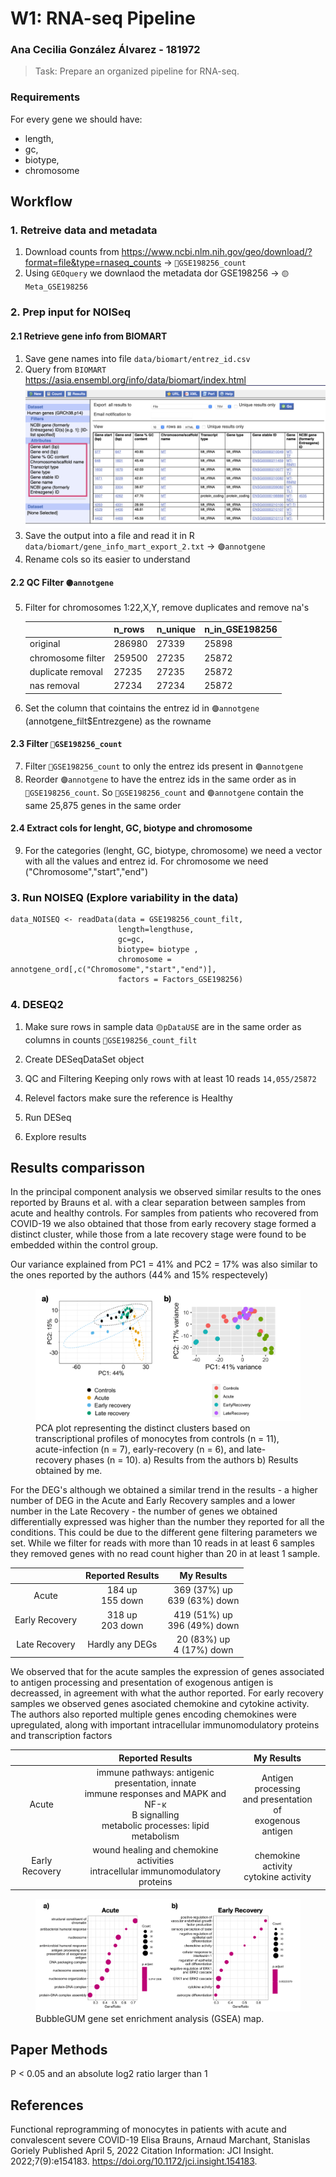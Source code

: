 
# W1: RNA-seq Pipeline

### Ana Cecilia González Álvarez - 181972


 > Task: Prepare an organized pipeline for RNA-seq.

### Requirements

For every gene we should have:
- length, 
- gc, 
- biotype, 
- chromosome

## Workflow

### 1. Retreive data and metadata
1. Download counts from https://www.ncbi.nlm.nih.gov/geo/download/?format=file&type=rnaseq_counts -> `🔵GSE198256_count`
2. Using `GEOquery` we downlaod the metadata dor GSE198256 -> `🟡Meta_GSE198256`

### 2. Prep input for NOISeq

#### 2.1 Retrieve gene info from BIOMART
1. Save gene names into file  `data/biomart/entrez_id.csv`
2. Query from `BIOMART` https://asia.ensembl.org/info/data/biomart/index.html
    ![picture alt](./content/imag/biomart.png)
3. Save the output into a file and read it in R `data/biomart/gene_info_mart_export_2.txt` ->  `🟣annotgene`
4. Rename cols so its easier to understand

#### 2.2 QC Filter `🟣annotgene`
5. Filter for chromosomes 1:22,X,Y, remove duplicates and remove na's


    |             | n_rows | n_unique | n_in_GSE198256 |
    |-------------------|--------|----------|----------------------|
    | original          | 286980 | 27339    | 25898                |
    | chromosome filter | 259500 | 27235    | 25872                |
    | duplicate removal | 27235  | 27235    | 25872                |
    | nas removal       | 27234  | 27234    | 25872                |

6. Set the column that cointains the entrez id in `🟣annotgene` (annotgene_filt$Entrezgene) as the rowname

#### 2.3 Filter `🔵GSE198256_count` 
7. Filter `🔵GSE198256_count` to only the entrez ids present in `🟣annotgene`
8. Reorder `🟣annotgene` to have the entrez ids in the same order as in `🔵GSE198256_count`. So `🔵GSE198256_count` and `🟣annotgene` contain the same 25,875 genes in the same order

#### 2.4 Extract cols for lenght, GC, biotype and chromosome

9. For the categories (lenght, GC, biotype, chromosome) we need a vector with all the values and entrez id. For chromosome we need ("Chromosome","start","end")

### 3. Run NOISEQ (Explore variability in the data)

```
data_NOISEQ <- readData(data = GSE198256_count_filt,
                        length=lengthuse,
                        gc=gc,
                        biotype= biotype ,
                        chromosome = annotgene_ord[,c("Chromosome","start","end")],
                        factors = Factors_GSE198256)
```


### 4. DESEQ2

1. Make sure rows in sample data `🟡pDataUSE` are in the same order as columns in counts `🔵GSE198256_count_filt`

2. Create DESeqDataSet object
3. QC and Filtering Keeping only rows with at least 10 reads
`14,055/25872`
4. Relevel factors make sure the reference is Healthy
5. Run DESeq
6. Explore results







## Results comparisson

In the principal component analysis we observed similar results to the ones reported by Brauns et al. with a clear separation between samples from acute and healthy controls.
For samples from patients who recovered from COVID-19 we also obtained that those from early recovery stage formed a distinct cluster, while those from a late recovery stage were found to be embedded within the control group. 

Our variance explained from PC1 = 41% and PC2 = 17%  was also similar to the ones reported by the authors (44% and 15% respectevely)



<figure>
    <img src="./content/imag/res_1_pca.png"
         alt="Albuquerque, New Mexico">
    <figcaption> PCA plot representing the distinct clusters based on transcriptional profiles of monocytes from controls (n = 11), acute-infection (n = 7), early-recovery (n = 6), and late-recovery phases (n = 10). a) Results from the authors b) Results obtained by me.</figcaption>
</figure>


For the DEG's although we obtained a similar trend in the results - a higher number of DEG in the Acute and Early Recovery samples and a lower number in the Late Recovery - the number of genes we obtained differentially expressed was higher than the number they reported for all the conditions. This could be due to the different gene filtering parameters we set. While we filter for reads with more than 10 reads in at least 6 samples they removed genes with no read count higher than 20 in at least 1 sample.


|                |    **Reported Results**   |            **My Results**            |
|:--------------:|:-------------------------:|:------------------------------------:|
|      Acute     | 184 up<br>155 down | 369 (37%) up<br>639 (63%) down |
| Early Recovery | 318 up<br>203 down |  419 (51%) up<br>396 (49%) down  |
|  Late Recovery |      Hardly any DEGs      |   20 (83%)  up<br>4 (17%) down   |


We observed that for the acute samples the expression of genes associated to antigen processing and presentation of exogenous antigen is decreassed, in agreement with what the author reported. For early recovery samples we observed genes asociated chemokine and cytokine activity. The authors also reported multiple genes encoding chemokines were upregulated, along with important intracellular immunomodulatory proteins and transcription factors


|                |                                                                 Reported Results                                                                |                            My Results                            |   |
|:--------------:|:-----------------------------------------------------------------------------------------------------------------------------------------------:|:----------------------------------------------------------------:|:-:|
|      Acute     | immune pathways: antigenic presentation, innate <br>immune responses and MAPK and NF-κ<br>B signalling<br>metabolic processes: lipid metabolism | Antigen processing <br>and presentation of <br>exogenous antigen |   |
| Early Recovery |                                wound healing and chemokine activities<br>intracellular immunomodulatory proteins                                |              chemokine activity<br>cytokine activity             |   |



<figure>
    <img src="./content/imag/res1_2_pathways.png"    
    <figcaption> BubbleGUM gene set enrichment analysis (GSEA) map.</figcaption>
</figure>



## Paper Methods 
P < 0.05 and an absolute log2 ratio larger than 1

## References

Functional reprogramming of monocytes in patients with acute and convalescent severe COVID-19
Elisa Brauns, Arnaud Marchant, Stanislas Goriely
Published April 5, 2022 
Citation Information: JCI Insight. 2022;7(9):e154183. https://doi.org/10.1172/jci.insight.154183.



